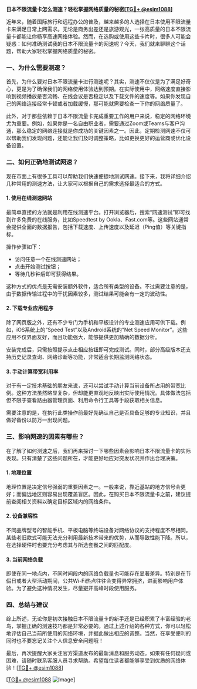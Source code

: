 **日本不限流量卡怎么测速？轻松掌握网络质量的秘密[[TG💪+ @esim1088](https://t.me/s/esim1088)]**

近年来，随着国际旅行和远程办公的普及，越来越多的人选择在日本使用不限流量卡来满足日常上网需求。无论是商务出差还是旅游观光，一张高质量的日本不限流量卡都能让你畅享高速网络体验。然而，在选购或使用这些卡片时，很多人可能会疑惑：如何准确测试我的日本不限流量卡的网速呢？今天，我们就来聊聊这个话题，帮助大家轻松掌握网络质量的秘密。

### 一、为什么需要测速？

首先，为什么要对日本不限流量卡进行测速呢？其实，测速不仅仅是为了满足好奇心，更是为了确保我们的网络使用体验达到预期。在实际使用中，网络速度直接影响到视频播放是否流畅、在线会议是否稳定以及下载文件的速度等。如果你发现自己的网络连接经常卡顿或者加载缓慢，那可能就需要检查一下你的网络质量了。

此外，对于那些依赖于日本不限流量卡完成重要工作的用户来说，稳定的网络环境尤为重要。例如，如果你是一名自由职业者，需要通过Zoom或Teams与客户沟通，那么稳定的网络连接就是你成功的关键因素之一。因此，定期检测网速不仅可以帮助我们发现问题，还能让我们及时调整策略，比如更换更好的运营商或优化设备设置。

### 二、如何正确地测试网速？

现在市面上有很多工具可以帮助我们快速便捷地测试网速。接下来，我将详细介绍几种常用的测速方法，让大家可以根据自己的需求选择最适合的方式。

#### 1. 使用在线测速网站

最简单直接的方法就是利用在线测速平台。打开浏览器后，搜索“网速测试”即可找到许多免费的在线服务，比如Speedtest by Ookla、Fast.com等。这些网站通常会提供全面的数据报告，包括下载速度、上传速度以及延迟（Ping值）等关键指标。

操作步骤如下：
- 访问任意一个在线测速网站；
- 点击开始测试按钮；
- 等待几秒钟后即可获得结果。

这种方式的优点是无需安装额外软件，适合所有类型的设备。不过需要注意的是，由于数据传输过程中的干扰因素较多，测试结果可能会有一定的波动性。

#### 2. 下载专业应用程序

除了网页版之外，还有不少专门为手机和平板设计的专业测速应用可供下载。例如，iOS系统上的“Speed Test”以及Android系统的“Net Speed Monitor”。这些应用不仅界面友好，而且功能强大，能够提供更加精确的数据分析。

安装完成后，只需按照提示点击相应按钮即可完成测试。同时，部分高级版本还支持历史记录查询、网络诊断等功能，非常适合长期监测网络状态。

#### 3. 手动计算带宽利用率

对于有一定技术基础的朋友来说，还可以尝试手动计算当前设备所占用的带宽比例。这种方法虽然略显复杂，但却能更直观地反映出实际使用情况。具体做法包括但不限于查看路由器管理页面、利用命令行工具等手段获取相关信息。

需要注意的是，在执行此类操作前最好先确认自己是否具备足够的专业知识，并且做好备份以防万一出现问题。

### 三、影响网速的因素有哪些？

在了解了如何测速之后，我们再来探讨一下哪些因素会影响日本不限流量卡的实际表现。只有清楚了这些问题所在，才能更好地应对突发状况并作出合理决策。

#### 1. 地理位置

地理位置是决定信号强弱的重要因素之一。一般来说，靠近基站的地方信号会更好；而偏远地区则容易出现覆盖盲区。因此，在购买日本不限流量卡之前，建议提前查阅相关资料以确定目标区域内的网络条件。

#### 2. 设备兼容性

不同品牌型号的智能手机、平板电脑等终端设备对网络协议的支持程度不尽相同。某些老旧款式可能无法充分利用最新技术带来的优势，从而导致性能下降。所以，在选择硬件时也要充分考虑其与所选套餐之间的匹配度。

#### 3. 当前网络负载

即使在同一地点内，不同时间段内的网络负载量也可能存在显著差异。特别是在节假日或者大型活动期间，公共Wi-Fi热点往往会变得异常拥挤，进而影响用户体验。为了避免这种情况发生，尽量避开高峰时段使用服务。

### 四、总结与建议

综上所述，无论你是初次接触日本不限流量卡的新手还是已经积累了丰富经验的老鸟，掌握正确的测速技巧都是非常必要的。通过上述介绍的各种方式，你可以轻松地评估自己当前所使用的网络环境，并据此做出相应的调整。当然，在享受便利的同时也不要忘记关注个人信息安全问题哦！

最后，再次提醒大家关注官方渠道发布的最新消息和服务动态。如果有任何疑问或困难，请随时联系客服人员寻求帮助。希望每位读者都能够享受到优质的网络体验！[[TG💪+ @esim1088](https://t.me/s/esim1088)]

[[TG💪+ @esim1088](https://t.me/s/esim1088) ![Image](https://i.postimg.cc/4NQfJmqS/Snipaste-2025-05-13-00-14-12.png)]
